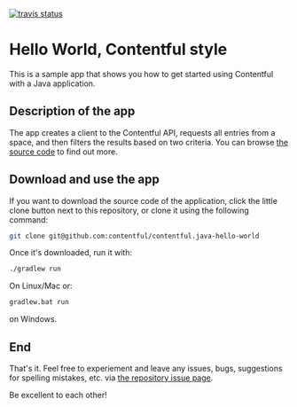 [![travis status](https://travis-ci.com/contentful/boilerplate-java.svg?token=rXqy8QBu9MmE9B9fQ48r&branch=master)](https://travis-ci.com/contentful/boilerplate-java)

# Hello World, Contentful style

This is a sample app that shows you how to get started using Contentful with a Java application.

## Description of the app

The app creates a client to the Contentful API, requests all entries from a space, and then filters the results based on two criteria. You can browse [the source code](src/main/java/com/contentful/hello/Main.java) to find out more.

## Download and use the app

If you want to download the source code of the application, click the little clone button next to this repository, or clone it using the following command:

```bash
git clone git@github.com:contentful/contentful.java-hello-world
```

Once it's downloaded, run it with:

```bash
./gradlew run
```

On Linux/Mac or:

```bash
gradlew.bat run
```

on Windows.

## End

That's it. Feel free to experiement and leave any issues, bugs, suggestions for spelling mistakes, etc. via [the repository issue page](https://github.com/contentful/boilerplate-java/issues).

Be excellent to each other!
